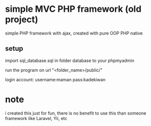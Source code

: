 # simple MVC PHP framework (old project)
simple PHP framework with ajax, created with pure OOP PHP native

## setup
import sql_database.sql in folder database to your phpmyadmin

run the program on url "<folder_name>/public/"

login account:
username:maman
pass:kadekiwan

# note
i created this just for fun, there is no benefit to use this than someone framework like Laravel, Yii, etc
